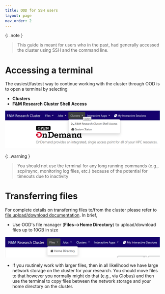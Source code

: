 ```yaml
---
title: OOD for SSH users
layout: page
nav_order: 2
---
```


{: .note }
>  This guide is meant for users who in the past, had generally accessed the cluster
>  using SSH and the command line.
>

# Accessing a terminal

The easiest/fastest way to continue working with the cluster through OOD is to open
a terminal by selecting

- **Clusters**
- **F&M Research Cluster Shell Access**

![OOD terminal menu item](../assets/images/terminal.png)

{: .warning }
>  You should not use the terminal for any long running commands (e.g., scp/rsync, monitoring log files, etc.)
>  because of the potential for timeouts due to inactivity
>

# Transferring files

For complete details on transferring files to/from the cluster please refer to 
[file upload/download documentation](file_upload.html).  In brief,

- Use OOD's file manager (**Files-->Home Directory**) to upload/download files up to 10GB in size

![OOD file manager menu item](../assets/images/file_manager.png)


- If you routinely work with larger files, then in all likelihood we have large network storage
  on the cluster for your research.  You should move files to that however you normally might
  do that (e.g., via Globus) and then use the terminal to copy files between the network storage
  and your home directory on the cluster.




